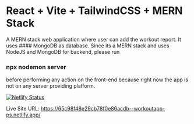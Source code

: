 # React + Vite + TailwindCSS + MERN Stack

A MERN stack web application where user can add the workout report. 
It uses #### MongoDB as database.
Since its a MERN stack and uses NodeJS and MongoDB for backend, please run 
### npx nodemon server 
before performing any action on the front-end because right now the app is not on any server providing platform.

[![Netlify Status](https://api.netlify.com/api/v1/badges/1eb3456b-b6c9-44b5-9b4d-19bb0ab5b880/deploy-status)](https://app.netlify.com/sites/workoutapp-ps/deploys)

Live Site URL: https://65c98f48e29cb78f0e86acdb--workoutapp-ps.netlify.app/
